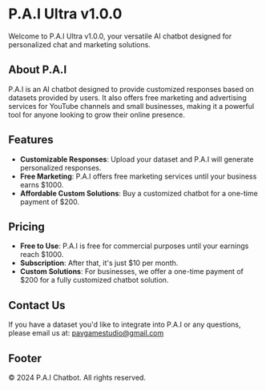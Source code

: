 # P.A.I Ultra v1.0.0

Welcome to P.A.I Ultra v1.0.0, your versatile AI chatbot designed for personalized chat and marketing solutions.

## About P.A.I

P.A.I is an AI chatbot designed to provide customized responses based on datasets provided by users. It also offers free marketing and advertising services for YouTube channels and small businesses, making it a powerful tool for anyone looking to grow their online presence.

## Features

- **Customizable Responses**: Upload your dataset and P.A.I will generate personalized responses.
- **Free Marketing**: P.A.I offers free marketing services until your business earns $1000.
- **Affordable Custom Solutions**: Buy a customized chatbot for a one-time payment of $200.

## Pricing

- **Free to Use**: P.A.I is free for commercial purposes until your earnings reach $1000. 
- **Subscription**: After that, it's just $10 per month.
- **Custom Solutions**: For businesses, we offer a one-time payment of $200 for a fully customized chatbot solution.

## Contact Us

If you have a dataset you'd like to integrate into P.A.I or any questions, please email us at: [pavgamestudio@gmail.com](mailto:pavgamestudio@gmail.com)

## Footer

&copy; 2024 P.A.I Chatbot. All rights reserved.
